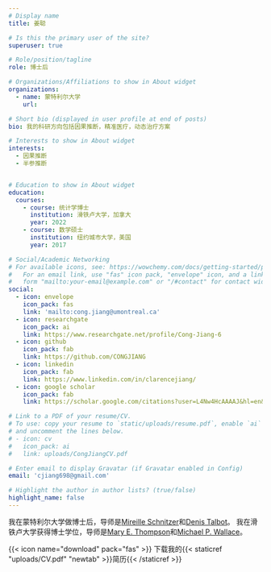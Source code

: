 ```yaml
---
# Display name
title: 姜聪

# Is this the primary user of the site?
superuser: true

# Role/position/tagline
role: 博士后

# Organizations/Affiliations to show in About widget
organizations:
  - name: 蒙特利尔大学
    url:

# Short bio (displayed in user profile at end of posts)
bio: 我的科研方向包括因果推断，精准医疗，动态治疗方案

# Interests to show in About widget
interests:
  - 因果推断
  - 半参推断


# Education to show in About widget
education:
  courses:
    - course: 统计学博士
      institution: 滑铁卢大学，加拿大
      year: 2022
    - course: 数学硕士
      institution: 纽约城市大学，美国
      year: 2017 

# Social/Academic Networking
# For available icons, see: https://wowchemy.com/docs/getting-started/page-builder/#icons
#   For an email link, use "fas" icon pack, "envelope" icon, and a link in the
#   form "mailto:your-email@example.com" or "/#contact" for contact widget.
social:
  - icon: envelope
    icon_pack: fas
    link: 'mailto:cong.jiang@umontreal.ca'
  - icon: researchgate
    icon_pack: ai
    link: https://www.researchgate.net/profile/Cong-Jiang-6
  - icon: github
    icon_pack: fab
    link: https://github.com/CONGJIANG
  - icon: linkedin
    icon_pack: fab
    link: https://www.linkedin.com/in/clarencejiang/
  - icon: google scholar
    icon_pack: fab
    link: https://scholar.google.com/citations?user=L4Nw4HcAAAAJ&hl=en&oi=sra

# Link to a PDF of your resume/CV.
# To use: copy your resume to `static/uploads/resume.pdf`, enable `ai` icons in `params.toml`,
# and uncomment the lines below.
# - icon: cv
#   icon_pack: ai
#   link: uploads/CongJiangCV.pdf

# Enter email to display Gravatar (if Gravatar enabled in Config)
email: 'cjiang698@gmail.com'

# Highlight the author in author lists? (true/false)
highlight_name: false
---
```


我在蒙特利尔大学做博士后，导师是[Mireille Schnitzer](https://www.mireilleschnitzer.com/research.html)和[Denis Talbot](https://www.crchudequebec.ulaval.ca/en/research/researchers/denis-talbot)。
我在滑铁卢大学获得博士学位，导师是[Mary E. Thompson](https://uwaterloo.ca/statistics-and-actuarial-science/people-profiles/mary-thompson)和[Michael P. Wallace](https://mpwallace.github.io/)。

{{< icon name="download" pack="fas" >}} 下载我的{{< staticref "uploads/CV.pdf" "newtab" >}}简历{{< /staticref >}}

